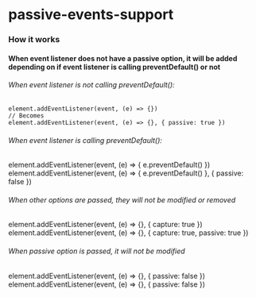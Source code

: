 # passive-events-support

### How it works
#### When event listener does not have a passive option, it will be added depending on if event listener is calling preventDefault() or not
###### When event listener is not calling preventDefault():
```
element.addEventListener(event, (e) => {})
// Becomes
element.addEventListener(event, (e) => {}, { passive: true })
```

###### When event listener is calling preventDefault():
element.addEventListener(event, (e) => { e.preventDefault() })
element.addEventListener(event, (e) => { e.preventDefault() }, { passive: false })

###### When other options are passed, they will not be modified or removed
element.addEventListener(event, (e) => {}, { capture: true })
element.addEventListener(event, (e) => {}, { capture: true, passive: true })

###### When passive option is passed, it will not be modified
element.addEventListener(event, (e) => {}, { passive: false })
element.addEventListener(event, (e) => {}, { passive: false })
